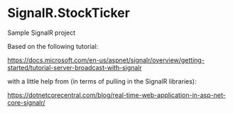 # SignalR.StockTicker
Sample SignalR project

Based on the following tutorial:

https://docs.microsoft.com/en-us/aspnet/signalr/overview/getting-started/tutorial-server-broadcast-with-signalr

with a little help from (in terms of pulling in the SignalR libraries):

https://dotnetcorecentral.com/blog/real-time-web-application-in-asp-net-core-signalr/

